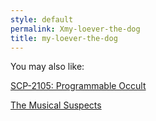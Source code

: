 ```yaml
---
style: default
permalink: Xmy-loever-the-dog
title: my-loever-the-dog
---
```

You may also like:

[SCP-2105: Programmable Occult](http://scp-wiki.net/scp-2105)

[The Musical Suspects](http://scp-wiki.net/the-musical-suspects)

